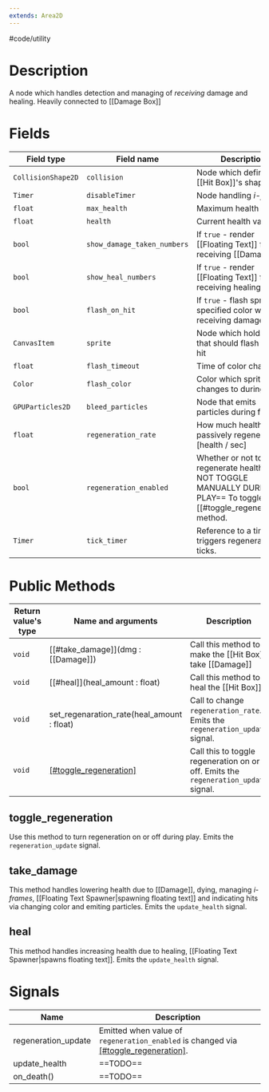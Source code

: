 ```yaml
---
extends: Area2D
---
```

#code/utility

# Description
A node which handles detection and managing of *receiving* damage and healing. Heavily connected to [[Damage Box]]
# Fields
Field type|Field name|Description
-|-|-
`CollisionShape2D`|`collision`|Node which defines the [[Hit Box]]'s shape
`Timer`|`disableTimer`|Node handling *i-frames*
`float`|`max_health`|Maximum health value
`float`|`health`|Current health value
`bool`|`show_damage_taken_numbers`|If `true` - render [[Floating Text]] for receiving [[Damage]]
`bool`|`show_heal_numbers`|If `true` - render [[Floating Text]] for receiving healing
`bool`|`flash_on_hit`|If `true` - flash sprite in specified color when receiving damage
`CanvasItem`|`sprite`|Node which holds sprite that should flash when hit
`float`|`flash_timeout`|Time of color change
`Color`|`flash_color`|Color which sprite changes to during flash
`GPUParticles2D`|`bleed_particles`|Node that emits particles during flash
`float`|`regeneration_rate`|How much health to passively regenerate [health / sec]
`bool`|`regeneration_enabled`|Whether or not to regenerate health. ==DO NOT TOGGLE MANUALLY DURING PLAY== To toggle use [[#toggle_regeneration]] method.
`Timer`|`tick_timer`|Reference to a timer that triggers regeneration ticks.
# Public Methods
Return value's type|Name and arguments|Description
-|-|-
`void`|[[#take_damage]](dmg : [[Damage]])|Call this method to make the [[Hit Box]] take [[Damage]]
`void`|[[#heal]](heal_amount : float)|Call this method to heal the [[Hit Box]]
`void`|set_regenaration_rate(heal_amount : float)|Call to change `regeneration_rate`. Emits the `regeneration_update` signal.
`void`|[[#toggle_regeneration]]()|Call this to toggle regeneration on or off. Emits the `regeneration_update` signal.


## toggle_regeneration
Use this method to turn regeneration on or off during play. Emits the `regeneration_update` signal.

## take_damage
This method handles lowering health due to [[Damage]], dying, managing *i-frames*, [[Floating Text Spawner|spawning floating text]] and indicating hits via changing color and emiting particles. Emits the `update_health` signal. 

## heal
This method handles increasing health due to healing, [[Floating Text Spawner|spawns floating text]]. Emits the `update_health` signal.

# Signals
Name|Description
-|-
regeneration_update|Emitted when value of `regeneration_enabled` is changed via [[#toggle_regeneration]]().
update_health|==TODO==
on_death()|==TODO==

